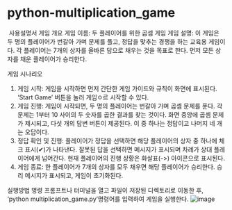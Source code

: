 # python-multiplication_game

﻿						사용설명서
게임 개요
게임 이름: 두 플레이어를 위한 곱셈 게임
게임 설명: 이 게임은 두 명의 플레이어가 번갈아 가며 문제를 풀고, 정답을 맞추는 경쟁을 하는 교육용 게임이다. 각 플레이어는 7개의 상자를 올바른 답으로 채우는 것을 목표로 한다. 먼저 모든 상자를 채운 플레이어가 승리한다.

게임 시나리오
1. 게임 시작: 게임을 시작하면 먼저 간단한 게임 가이드와 규칙이 화면에 표시된다. ‘Start Game’ 버튼을 눌러 게임ㅇ르 시작할 수 있다.
2. 게임 진행: 게임이 시작되면, 두 명의 플레이어는 번갈아 가며 곱셈 문제를 푼다. 각 문제는 1부터 10 사이의 두 숫자를 곱한 결과를 찾는 것이다. 화면 중앙에 곱셈 문제가 제시되고, 다섯 개의 답변 버튼이 제공된다. 이 중 하나는 정답이고 나머지 네 개는 오답이다.
3. 정답 확인 및 진행: 플레이어가 정답을 선택하면 해당 플레이어의 상자 중 하나에 체크 표시(✔)가 나타낸다. 잘못된 답을 선택하면 메시지가 표시되며 차례가 상대 플레이어에게 넘어간다. 현재 플레이어의 진행 상황은 화살표(->) 아이콘으로 표시된다.
4. 게임 종료: 한 플레이어가 7개의 상자를 모두 채우면 해당 플레이어가 승리한다. 승리 메시지가 표시되고, 게임이 초기화된다.

실행방법 
명령 프롬프트나 터미널을 열고 파일이 저장된 디렉토리로 이동한 후, ‘python multiplication_game.py’명령어를 입력하여 게임을 실행한다.
	![image](https://github.com/GolibID/python-multiplication_game/assets/92590375/b668c67a-d75c-4440-bb70-479c08fdb643)
